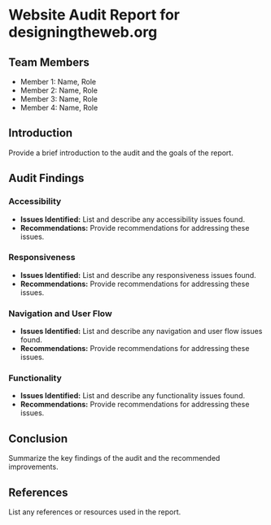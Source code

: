 # Website Audit Report for designingtheweb.org

## Team Members
- Member 1: Name, Role
- Member 2: Name, Role
- Member 3: Name, Role
- Member 4: Name, Role

## Introduction
Provide a brief introduction to the audit and the goals of the report.

## Audit Findings
### Accessibility
- **Issues Identified:** List and describe any accessibility issues found.
- **Recommendations:** Provide recommendations for addressing these issues.

### Responsiveness
- **Issues Identified:** List and describe any responsiveness issues found.
- **Recommendations:** Provide recommendations for addressing these issues.

### Navigation and User Flow
- **Issues Identified:** List and describe any navigation and user flow issues found.
- **Recommendations:** Provide recommendations for addressing these issues.

### Functionality
- **Issues Identified:** List and describe any functionality issues found.
- **Recommendations:** Provide recommendations for addressing these issues.

## Conclusion
Summarize the key findings of the audit and the recommended improvements.

## References
List any references or resources used in the report.
